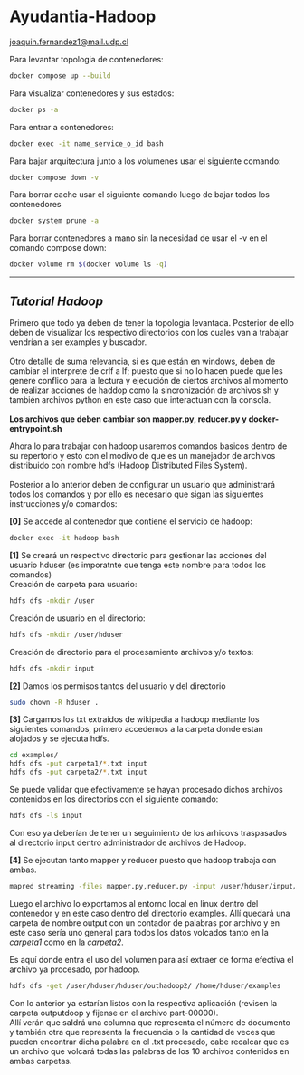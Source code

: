 # Ayudantia-Hadoop
joaquin.fernandez1@mail.udp.cl

Para levantar topologia de contenedores:
```sh
docker compose up --build
```
Para visualizar contenedores y sus estados:
```sh
docker ps -a
```
Para entrar a contenedores:
```sh
docker exec -it name_service_o_id bash
```
Para bajar arquitectura junto a los volumenes usar el siguiente comando:
```sh
docker compose down -v
```
Para borrar cache usar el siguiente comando luego de bajar todos los contenedores
```sh
docker system prune -a
```
Para borrar contenedores a mano sin la necesidad de usar el -v en el comando compose down:
```sh
docker volume rm $(docker volume ls -q)
```

---
## *Tutorial Hadoop*

Primero que todo ya deben de tener la topología levantada. Posterior de ello deben de visualizar los respectivo directorios con los cuales van a trabajar vendrían a ser examples y buscador. \
\
Otro detalle de suma relevancia, si es que están en windows, deben de cambiar el interprete de crlf a lf; puesto que si no lo hacen puede que les genere conflico para la lectura y ejecución de ciertos archivos al momento de realizar acciones de haddop como la sincronización de archivos sh y también archivos python en este caso que interactuan con la consola.\
\
**Los archivos que deben cambiar son mapper.py, reducer.py y docker-entrypoint.sh** 

Ahora  lo para trabajar con hadoop usaremos comandos basicos dentro de su repertorio y esto con el modivo de que es un manejador de archivos distribuido con nombre hdfs (Hadoop Distributed Files System). \
\
Posterior a lo anterior deben de configurar un usuario que administrará todos los comandos y por ello es necesario que sigan las siguientes instrucciones y/o comandos:

**[0]** Se accede al contenedor que contiene el servicio de hadoop:
```sh
docker exec -it hadoop bash
```
**[1]** Se creará un respectivo directorio para gestionar las acciones del usuario hduser (es imporatnte que tenga este nombre para todos los comandos)\
Creación de carpeta para usuario:
```sh
hdfs dfs -mkdir /user
```
Creación de usuario en el directorio:
```sh
hdfs dfs -mkdir /user/hduser
```
Creación de directorio para el procesamiento archivos y/o textos:
```sh
hdfs dfs -mkdir input
```
**[2]** Damos los permisos tantos del usuario y del directorio
```sh
sudo chown -R hduser .
```
**[3]** Cargamos los txt extraidos de wikipedia a hadoop mediante los siguientes comandos, primero accedemos a la carpeta donde estan alojados y se ejecuta hdfs.
```sh
cd examples/
hdfs dfs -put carpeta1/*.txt input
hdfs dfs -put carpeta2/*.txt input
```
Se puede validar que efectivamente se hayan procesado dichos archivos contenidos en los directorios con el siguiente comando:
```sh
hdfs dfs -ls input
```
Con eso ya deberían de tener un seguimiento de los arhicovs traspasados al directorio input dentro administrador de archivos de Hadoop.

**[4]** Se ejecutan tanto mapper y reducer puesto que hadoop trabaja con ambas.
```sh
mapred streaming -files mapper.py,reducer.py -input /user/hduser/input/*.txt -output hduser/outhadoop2/ -mapper ./mapper.py -reducer ./reducer.py
```
Luego el archivo lo exportamos al entorno local en linux dentro del contenedor y en este caso dentro del directorio examples. Allí quedará una carpeta de nombre output con un contador de palabras por archivo y en este caso sería uno general para todos los datos volcados tanto en la *carpeta1* como en la *carpeta2*. 

Es aquí donde entra el uso del volumen para así extraer de forma efectiva el archivo ya procesado, por hadoop.
```sh
hdfs dfs -get /user/hduser/hduser/outhadoop2/ /home/hduser/examples
```

Con lo anterior ya estarían listos con la respectiva aplicación (revisen la carpeta outputdoop y fijense en el archivo part-00000). \
Allí verán que saldrá una columna que representa el número de documento y también otra que representa la frecuencia o la cantidad de veces que pueden encontrar dicha palabra en el .txt procesado, cabe recalcar que es un archivo que volcará todas las palabras de los 10 archivos contenidos en ambas carpetas.
